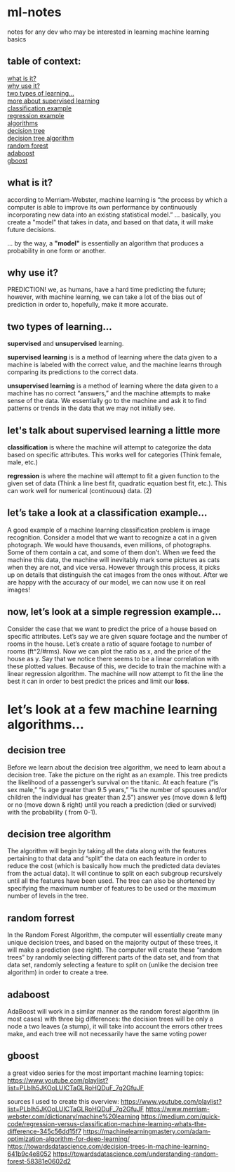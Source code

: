 # ml-notes
notes for any dev who may be interested in learning machine learning basics

## table of context:
[what is it?](#what-is-it)\
[why use it?](#why-use-it)\
[two types of learning...](#two-types-of-learning)\
[more about supervised learning](#lets-talk-about-supervised-learning-a-little-more)\
[classification example](#lets-take-a-look-at-a-classification-example)\
[regression example](#now-lets-look-at-a-simple-regression-example)\
[algorithms](#now-lets-look-at-a-few-machine-learning-algorithms)\
[decision tree](#decision-tree)\
[decision tree algorithm](#decision-tree-algorithm)\
[random forest](#random-forrest)\
[adaboost](#adaboost)\
[gboost](#gboost)

## what is it?
according to Merriam-Webster, machine learning is “the process by which a computer is able to improve its own performance by continuously incorporating new data into an existing statistical model.” ... basically, you create a "model" that takes in data, and based on that data, it will make future decisions.

... by the way, a **"model"** is essentially an algorithm that produces a probability in one form or another.

## why use it?
PREDICTION! we, as humans, have a hard time predicting the future; however, with machine learning, we can take a lot of the bias out of prediction in order to, hopefully, make it more accurate.

## two types of learning...
**supervised** and **unsupervised** learning. 

**supervised learning** is is a method of learning where the data given to a machine is labeled with the correct value, and the machine learns through comparing its predictions to the correct data.

**unsupervised learning** is a method of learning where the data given to a machine has no correct “answers,” and the machine attempts to make sense of the data. We essentially go to the machine and ask it to find patterns or trends in the data that we may not initially see.

## let's talk about supervised learning a little more
**classification** is where the machine will attempt to categorize the data based on specific attributes. This works well for categories (Think female, male, etc.)

**regression** is where the machine will attempt to fit a given function to the given set of data (Think a line best fit, quadratic equation best fit, etc.). This can work well for numerical (continuous) data. (2)

## let’s take a look at a classification example…
A good example of a machine learning classification problem is image recognition.
Consider a model that we want to recognize a cat in a given photograph. We would have thousands, even millions, of photographs. Some of them contain a cat, and some of them don’t. 
When we feed the machine this data, the machine will inevitably mark some pictures as cats when they are not, and vice versa. However through this process, it picks up on details that distinguish the cat images from the ones without. 
After we are happy with the accuracy of our model, we can now use it on real images!

## now, let’s look at a simple regression example…

Consider the case that we want to predict the price of a house based on specific attributes. Let’s say we are given square footage and the number of rooms in the house. 
Let’s create a ratio of square footage to number of rooms (ft^2/#rms). Now we can plot the ratio as x, and the price of the house as y. 
Say that we notice there seems to be a linear correlation with these plotted values. Because of this, we decide to train the machine with a linear regression algorithm. The machine will now attempt to fit the line the best it can in order to best predict the prices and limit our **loss**.

# let’s look at a few machine learning algorithms… 

## decision tree
Before we learn about the decision tree algorithm, we need to learn about a decision tree. Take the picture on the right as an example. This tree predicts the likelihood of a passenger’s survival on the titanic. At each feature (“is sex male,” “is age greater than 9.5 years,” “is the number of spouses and/or children the individual has greater than 2.5”) answer yes (move down & left) or no (move down & right) until you reach a prediction (died or survived) with the probability ( from 0-1).


## decision tree algorithm
The algorithm will begin by taking all the data along with the features pertaining to that data and “split” the data on each feature in order to reduce the cost (which is basically how much the predicted data deviates from the actual data). It will continue to split on each subgroup recursively until all the features have been used. The tree can also be shortened by specifying the maximum number of features to be used or the maximum number of levels in the tree.



## random forrest
In the Random Forest Algorithm, the computer will essentially create many unique decision trees, and based on the majority output of these trees, it will make a prediction (see right). The computer will create these “random trees” by randomly selecting different parts of the data set, and from that data set, randomly selecting a feature to split on (unlike the decision tree algorithm) in order to create a tree.



## adaboost
AdaBoost will work in a similar manner as the random forest algorithm (in most cases) with three big differences: the decision trees will be only a node a two leaves (a stump), it will take into account the errors other trees make, and each tree will not necessarily have the same voting power



## gboost



a great video series for the most important machine learning topics:
https://www.youtube.com/playlist?list=PLblh5JKOoLUICTaGLRoHQDuF_7q2GfuJF

sources I used to create this overview:
https://www.youtube.com/playlist?list=PLblh5JKOoLUICTaGLRoHQDuF_7q2GfuJF
https://www.merriam-webster.com/dictionary/machine%20learning
https://medium.com/quick-code/regression-versus-classification-machine-learning-whats-the-difference-345c56dd15f7
https://machinelearningmastery.com/adam-optimization-algorithm-for-deep-learning/
https://towardsdatascience.com/decision-trees-in-machine-learning-641b9c4e8052
https://towardsdatascience.com/understanding-random-forest-58381e0602d2


